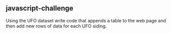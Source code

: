 ## javascript-challenge


Using the UFO dataset write code that appends a table to the web page and then add new rows of data for each UFO siding.
